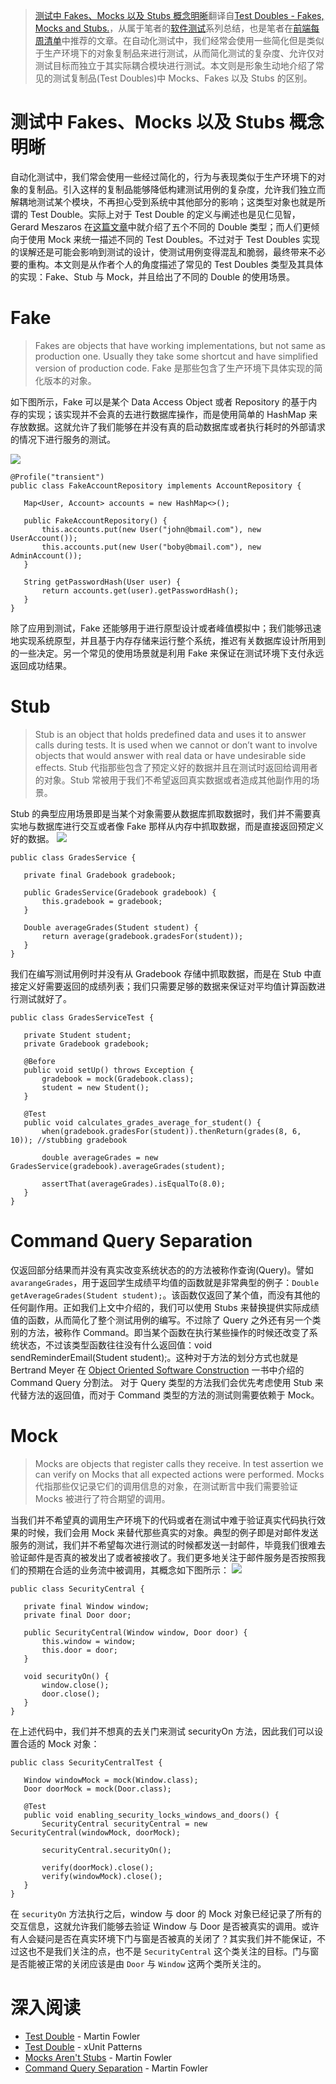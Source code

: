 > [测试中 Fakes、Mocks 以及 Stubs 概念明晰](https://zhuanlan.zhihu.com/p/26942686)翻译自[Test Doubles - Fakes, Mocks and Stubs.](https://dev.to/milipski/test-doubles---fakes-mocks-and-stubs)，从属于笔者的[软件测试](https://parg.co/b8b)系列总结，也是笔者在[前端每周清单](https://zhuanlan.zhihu.com/p/26920959)中推荐的文章。在自动化测试中，我们经常会使用一些简化但是类似于生产环境下的对象复制品来进行测试，从而简化测试的复杂度、允许仅对测试目标而独立于其实际耦合模块进行测试。本文则是形象生动地介绍了常见的测试复制品(Test Doubles)中 Mocks、Fakes 以及 Stubs 的区别。

# 测试中 Fakes、Mocks 以及 Stubs 概念明晰
自动化测试中，我们常会使用一些经过简化的，行为与表现类似于生产环境下的对象的复制品。引入这样的复制品能够降低构建测试用例的复杂度，允许我们独立而解耦地测试某个模块，不再担心受到系统中其他部分的影响；这类型对象也就是所谓的 Test Double。实际上对于 Test Double 的定义与阐述也是见仁见智，Gerard Meszaros 在[这篇文章](http://xunitpatterns.com/Test%20Double.html)中就介绍了五个不同的 Double 类型；而人们更倾向于使用 Mock 来统一描述不同的 Test Doubles。不过对于 Test Doubles 实现的误解还是可能会影响到测试的设计，使测试用例变得混乱和脆弱，最终带来不必要的重构。本文则是从作者个人的角度描述了常见的 Test Doubles 类型及其具体的实现：Fake、Stub 与 Mock，并且给出了不同的 Double 的使用场景。

# Fake
> Fakes are objects that have working implementations, but not same as production one. Usually they take some shortcut and have simplified version of production code.
> Fake 是那些包含了生产环境下具体实现的简化版本的对象。

如下图所示，Fake 可以是某个 Data Access Object 或者 Repository 的基于内存的实现；该实现并不会真的去进行数据库操作，而是使用简单的 HashMap 来存放数据。这就允许了我们能够在并没有真的启动数据库或者执行耗时的外部请求的情况下进行服务的测试。

![](https://res.cloudinary.com/practicaldev/image/fetch/s--KVtUzSi6--/c_limit,f_auto,fl_progressive,q_auto,w_880/https://thepracticaldev.s3.amazonaws.com/i/8iym8jnai3zno15i5uvi.png)


```
@Profile("transient")
public class FakeAccountRepository implements AccountRepository {

   Map<User, Account> accounts = new HashMap<>();

   public FakeAccountRepository() {
       this.accounts.put(new User("john@bmail.com"), new UserAccount());
       this.accounts.put(new User("boby@bmail.com"), new AdminAccount());
   }

   String getPasswordHash(User user) {
       return accounts.get(user).getPasswordHash();
   }
}
```
除了应用到测试，Fake 还能够用于进行原型设计或者峰值模拟中；我们能够迅速地实现系统原型，并且基于内存存储来运行整个系统，推迟有关数据库设计所用到的一些决定。另一个常见的使用场景就是利用 Fake 来保证在测试环境下支付永远返回成功结果。

# Stub
> Stub is an object that holds predefined data and uses it to answer calls during tests. It is used when we cannot or don’t want to involve objects that would answer with real data or have undesirable side effects.
> Stub 代指那些包含了预定义好的数据并且在测试时返回给调用者的对象。Stub 常被用于我们不希望返回真实数据或者造成其他副作用的场景。

Stub 的典型应用场景即是当某个对象需要从数据库抓取数据时，我们并不需要真实地与数据库进行交互或者像 Fake 那样从内存中抓取数据，而是直接返回预定义好的数据。
![](https://res.cloudinary.com/practicaldev/image/fetch/s--teEfYNfN--/c_limit,f_auto,fl_progressive,q_auto,w_880/https://thepracticaldev.s3.amazonaws.com/i/2v592ht59ksiprwgzjzq.png)

```
public class GradesService {

   private final Gradebook gradebook;

   public GradesService(Gradebook gradebook) {
       this.gradebook = gradebook;
   }

   Double averageGrades(Student student) {
       return average(gradebook.gradesFor(student));
   }
}
```
我们在编写测试用例时并没有从 Gradebook 存储中抓取数据，而是在 Stub 中直接定义好需要返回的成绩列表；我们只需要足够的数据来保证对平均值计算函数进行测试就好了。
```
public class GradesServiceTest {

   private Student student;
   private Gradebook gradebook;

   @Before
   public void setUp() throws Exception {
       gradebook = mock(Gradebook.class);
       student = new Student();
   }

   @Test
   public void calculates_grades_average_for_student() {
       when(gradebook.gradesFor(student)).thenReturn(grades(8, 6, 10)); //stubbing gradebook

       double averageGrades = new GradesService(gradebook).averageGrades(student);

       assertThat(averageGrades).isEqualTo(8.0);
   }
}
```

# Command Query Separation

仅返回部分结果而并没有真实改变系统状态的的方法被称作查询(Query)。譬如 `avarangeGrades`，用于返回学生成绩平均值的函数就是非常典型的例子：`Double getAverageGrades(Student student);`。该函数仅返回了某个值，而没有其他的任何副作用。正如我们上文中介绍的，我们可以使用 Stubs 来替换提供实际成绩值的函数，从而简化了整个测试用例的编写。不过除了 Query 之外还有另一个类别的方法，被称作 Command。即当某个函数在执行某些操作的时候还改变了系统状态，不过该类型函数往往没有什么返回值：void sendReminderEmail(Student student);。这种对于方法的划分方式也就是 Bertrand Meyer 在 [Object Oriented Software Construction](https://www.amazon.com/Object-Oriented-Software-Construction-Book-CD-ROM/dp/0136291554) 一书中介绍的 Command Query 分割法。
对于 Query 类型的方法我们会优先考虑使用 Stub 来代替方法的返回值，而对于 Command 类型的方法的测试则需要依赖于 Mock。

# Mock
> Mocks are objects that register calls they receive. In test assertion we can verify on Mocks that all expected actions were performed.
> Mocks 代指那些仅记录它们的调用信息的对象，在测试断言中我们需要验证 Mocks 被进行了符合期望的调用。

当我们并不希望真的调用生产环境下的代码或者在测试中难于验证真实代码执行效果的时候，我们会用 Mock 来替代那些真实的对象。典型的例子即是对邮件发送服务的测试，我们并不希望每次进行测试的时候都发送一封邮件，毕竟我们很难去验证邮件是否真的被发出了或者被接收了。我们更多地关注于邮件服务是否按照我们的预期在合适的业务流中被调用，其概念如下图所示：
![](https://res.cloudinary.com/practicaldev/image/fetch/s--VOv4blDO--/c_limit,f_auto,fl_progressive,q_auto,w_880/https://thepracticaldev.s3.amazonaws.com/i/4axggbc9kiqrvl1fguju.png)
```
public class SecurityCentral {

   private final Window window;
   private final Door door;

   public SecurityCentral(Window window, Door door) {
       this.window = window;
       this.door = door;
   }

   void securityOn() {
       window.close();
       door.close();
   }
}
```
在上述代码中，我们并不想真的去关门来测试 securityOn 方法，因此我们可以设置合适的 Mock 对象：
```
public class SecurityCentralTest {

   Window windowMock = mock(Window.class);
   Door doorMock = mock(Door.class);

   @Test
   public void enabling_security_locks_windows_and_doors() {
       SecurityCentral securityCentral = new SecurityCentral(windowMock, doorMock);

       securityCentral.securityOn();

       verify(doorMock).close();
       verify(windowMock).close();
   }
}
```
在 `securityOn` 方法执行之后，window 与 door 的 Mock 对象已经记录了所有的交互信息，这就允许我们能够去验证 Window 与 Door 是否被真实的调用。或许有人会疑问是否在真实环境下门与窗是否被真的关闭了？其实我们并不能保证，不过这也不是我们关注的点，也不是 `SecurityCentral` 这个类关注的目标。门与窗是否能被正常的关闭应该是由 `Door` 与 `Window` 这两个类所关注的。

# 深入阅读
- [Test Double](https://martinfowler.com/bliki/TestDouble.html) - Martin Fowler
- [Test Double](http://xunitpatterns.com/Test%20Double.html) - xUnit Patterns
- [Mocks Aren't Stubs](https://martinfowler.com/articles/mocksArentStubs.html) - Martin Fowler
- [Command Query Separation](https://martinfowler.com/bliki/CommandQuerySeparation.html) - Martin Fowler
